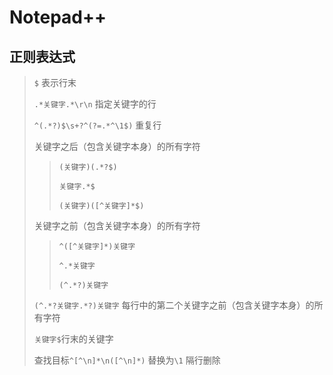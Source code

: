 # Notepad++

## 正则表达式
> `$` 表示行末
>
> `.*关键字.*\r\n` 指定关键字的行
>
> `^(.*?)$\s+?^(?=.*^\1$)` 重复行
>
> 关键字之后（包含关键字本身）的所有字符
>> `(关键字)(.*?$)`
>>
>> `关键字.*$`
>>
>> `(关键字)([^关键字]*$)`
>
> 关键字之前（包含关键字本身）的所有字符
>> `^([^关键字]*)关键字`
>>
>> `^.*关键字`
>>
>> `(^.*?)关键字`
>
> `(^.*?关键字.*?)关键字` 每行中的第二个关键字之前（包含关键字本身）的所有字符
>
> `关键字$`行末的关键字
>
> 查找目标`^[^\n]*\n([^\n]*)` 替换为`\1`  隔行删除
> 
>